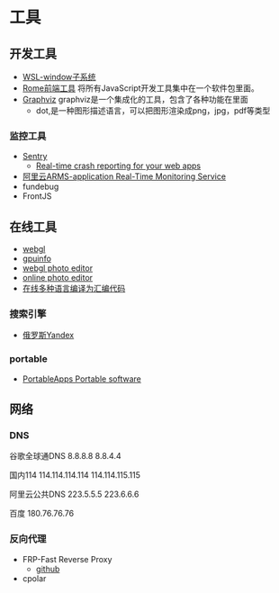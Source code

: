 # 工具

## 开发工具

- [WSL-window子系统](../dev-note/wsl.md)
- [Rome前端工具](https://romefrontend.dev/) 将所有JavaScript开发工具集中在一个软件包里面。
- [Graphviz](http://graphviz.org/) graphviz是一个集成化的工具，包含了各种功能在里面
    - dot,是一种图形描述语言，可以把图形渲染成png，jpg，pdf等类型

### 监控工具

- [Sentry](https://sentry.io/welcome/)
    - [Real-time crash reporting for your web apps](https://github.com/getsentry)
- [阿里云ARMS-application Real-Time Monitoring Service]()
- fundebug
- FrontJS

## 在线工具

- [webgl](https://webglreport.com/)
- [gpuinfo](http://gpuinfo.org/)
- [webgl photo editor](https://www.befunky.com/)
- [online photo editor](https://www.photopea.com/)
- [在线多种语言编译为汇编代码](https://godbolt.org/)

### 搜索引擎

- [俄罗斯Yandex](https://yandex.com/)

### portable

- [PortableApps Portable software](https://portableapps.com/)

## 网络

### DNS

谷歌全球通DNS
8.8.8.8
8.8.4.4

国内114
114.114.114.114
114.114.115.115

阿里云公共DNS
223.5.5.5
223.6.6.6

百度
180.76.76.76

### 反向代理

- FRP-Fast Reverse Proxy
    - [github](https://github.com/fatedier/frp)
- cpolar
